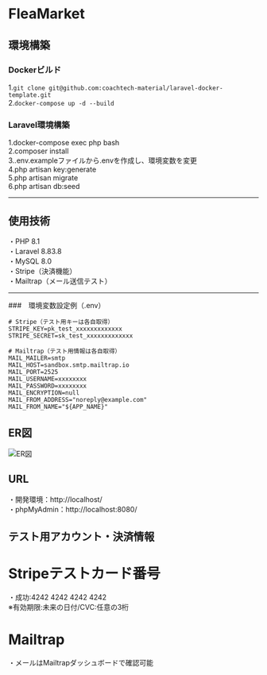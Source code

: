 # FleaMarket

## 環境構築

### Dockerビルド

1.`git clone git@github.com:coachtech-material/laravel-docker-template.git`  
2.`docker-compose up -d --build`

### Laravel環境構築

1.docker-compose exec php bash  
2.composer install  
3..env.exampleファイルから.envを作成し、環境変数を変更  
4.php artisan key:generate  
5.php artisan migrate  
6.php artisan db:seed  

---

## 使用技術

・PHP 8.1  
・Laravel 8.83.8  
・MySQL 8.0  
・Stripe（決済機能）  
・Mailtrap（メール送信テスト）

---

###　環境変数設定例（.env）

```env  
# Stripe（テスト用キーは各自取得）
STRIPE_KEY=pk_test_xxxxxxxxxxxxx  
STRIPE_SECRET=sk_test_xxxxxxxxxxxxx

# Mailtrap（テスト用情報は各自取得）
MAIL_MAILER=smtp  
MAIL_HOST=sandbox.smtp.mailtrap.io  
MAIL_PORT=2525  
MAIL_USERNAME=xxxxxxxx  
MAIL_PASSWORD=xxxxxxxx  
MAIL_ENCRYPTION=null  
MAIL_FROM_ADDRESS="noreply@example.com"  
MAIL_FROM_NAME="${APP_NAME}"  
```

## ER図

![ER図](img/ER図.png)

## URL

・開発環境：http://localhost/  
・phpMyAdmin：http://localhost:8080/

## テスト用アカウント・決済情報

# Stripeテストカード番号
・成功:4242 4242 4242 4242  
※有効期限:未来の日付/CVC:任意の3桁

# Mailtrap
・メールはMailtrapダッシュボードで確認可能